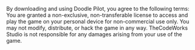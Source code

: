 By downloading and using Doodle Pilot, you agree to the following terms: You are granted a non-exclusive, non-transferable license to access and play the game on your personal device for non-commercial use only. You may not modify, distribute, or hack the game in any way. TheCodeWorks Studio is not responsible for any damages arising from your use of the game.
